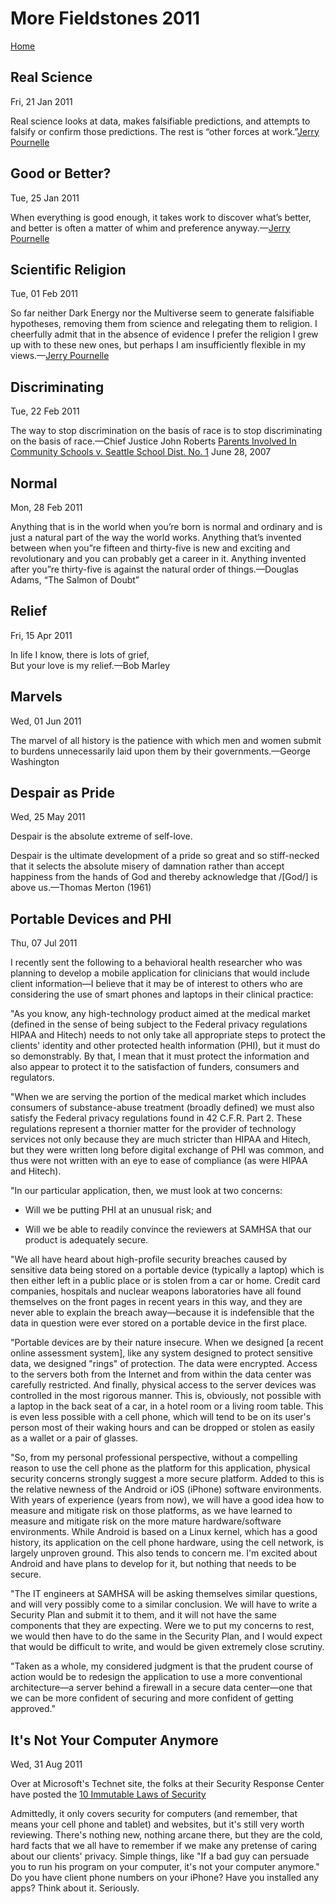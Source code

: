 # More Fieldstones 2011
[Home](./index.html)

## Real Science
Fri, 21 Jan 2011

Real science looks at data, makes falsifiable predictions, and attempts to falsify or confirm those predictions. The rest is &ldquo;other forces at work.&rdquo;[Jerry Pournelle](http://www.jerrypournelle.com/mail/2011/Q1/mail658.html)

## Good or Better?
Tue, 25 Jan 2011

When everything is good enough, it takes work to discover what&rsquo;s better, and better is often a matter of whim and preference anyway.&mdash;[Jerry Pournelle](https://chaosmanorreviews.org/oa/2011/20110124_col.php)

## Scientific Religion
Tue, 01 Feb 2011

So far neither Dark Energy nor the Multiverse seem to generate falsifiable hypotheses, removing them from science and relegating them to religion. I cheerfully admit that in the absence of evidence I prefer the religion I grew up with to these new ones, but perhaps I am insufficiently flexible in my views.&mdash;[Jerry Pournelle](http://www.jerrypournelle.com/mail/2011/Q1/mail660.html##)

## Discriminating
Tue, 22 Feb 2011

The way to stop discrimination on the basis of race is to stop discriminating on the basis of race.&mdash;Chief Justice John Roberts [Parents Involved In Community Schools v. Seattle School Dist. No. 1](http://www.law.cornell.edu/supct/html/05-908.ZO.html) June 28, 2007

## Normal
Mon, 28 Feb 2011

Anything that is in the world when you&rsquo;re born is normal and ordinary and is just a natural part of the way the world works. Anything that&rsquo;s invented between when you&rdquo;re fifteen and thirty-five is new and exciting and revolutionary and you can probably get a career in it. Anything invented after you&rdquo;re thirty-five is against the natural order of things.&mdash;Douglas Adams, &ldquo;The Salmon of Doubt&rdquo;

## Relief
Fri, 15 Apr 2011

In life I know, there is lots of grief,<br>
But your love is my relief.&mdash;Bob Marley

## Marvels
Wed, 01 Jun 2011

The marvel of all history is the patience with which men and women submit to burdens unnecessarily laid upon them by their governments.&mdash;George Washington

## Despair as Pride
Wed, 25 May 2011

Despair is the absolute extreme of self-love.

Despair is the ultimate development of a pride so great and so stiff-necked that it selects the absolute misery of damnation rather than accept happiness from the hands of God and thereby acknowledge that /[God/] is above us.&mdash;Thomas Merton (1961)

## Portable Devices and PHI
Thu, 07 Jul 2011

I recently sent the following to a behavioral health researcher who was planning to develop a mobile application for clinicians that would include client information&mdash;I believe that it may be of interest to others who are considering the use of smart phones and laptops in their clinical practice:

"As you know, any high-technology product aimed at the medical market (defined in the sense of being subject to the Federal privacy regulations HIPAA and Hitech) needs to not only take all appropriate steps to protect the clients' identity and other protected health information (PHI), but it must do so demonstrably. By that, I mean that it must protect the information and also appear to protect it to the satisfaction of funders, consumers and regulators.

"When we are serving the portion of the medical market which includes consumers of substance-abuse treatment (broadly defined) we must also satisfy the Federal privacy regulations found in 42 C.F.R. Part 2. These regulations represent a thornier matter for the provider of technology services not only because they are much stricter than HIPAA and Hitech, but they were written long before digital exchange of PHI was common, and thus were not written with an eye to ease of compliance (as were HIPAA and Hitech).

"In our particular application, then, we must look at two concerns:

- Will we be putting PHI at an unusual risk; and

- Will we be able to readily convince the reviewers at SAMHSA that our product is adequately secure.

"We all have heard about high-profile security breaches caused by sensitive data being stored on a portable device (typically a laptop) which is then either left in a public place or is stolen from a car or home. Credit card companies, hospitals and nuclear weapons laboratories have all found themselves on the front pages in recent years in this way, and they are never able to explain the breach away&mdash;because it is indefensible that the data in question were ever stored on a portable device in the first place.

"Portable devices are by their nature insecure. When we designed [a recent online assessment system], like any system designed to protect sensitive data, we designed "rings" of protection. The data were encrypted. Access to the servers both from the Internet and from within the data center was carefully restricted. And finally, physical access to the server devices was controlled in the most rigorous manner. This is, obviously, not possible with a laptop in the back seat of a car, in a hotel room or a living room table. This is even less possible with a cell phone, which will tend to be on its user's person most of their waking hours and can be dropped or stolen as easily as a wallet or a pair of glasses.

"So, from my personal professional perspective, without a compelling reason to use the cell phone as the platform for this application, physical security concerns strongly suggest a more secure platform. Added to this is the relative newness of the Android or iOS (iPhone) software environments. With years of experience (years from now), we will have a good idea how to measure and mitigate risk on those platforms, as we have learned to measure and mitigate risk on the more mature hardware/software environments. While Android is based on a Linux kernel, which has a good history, its application on the cell phone hardware, using the cell network, is largely unproven ground. This also tends to concern me. I'm excited about Android and have plans to develop for it, but nothing that needs to be secure.

"The IT engineers at SAMHSA will be asking themselves similar questions, and will very possibly come to a similar conclusion. We will have to write a Security Plan and submit it to them, and it will not have the same components that they are expecting. Were we to put my concerns to rest, we would then have to do the same in the Security Plan, and I would expect that would be difficult to write, and would be given extremely close scrutiny.

"Taken as a whole, my considered judgment is that the prudent course of action would be to redesign the application to use a more conventional architecture&mdash;a server behind a firewall in a secure data center&mdash;one that we can be more confident of securing and more confident of getting approved."


## It&#039;s Not Your Computer Anymore
Wed, 31 Aug 2011

Over at Microsoft's Technet site, the folks at their Security Response Center have posted the [10 Immutable Laws of Security](http://technet.microsoft.com/en-us/library/cc722487.aspx)

Admittedly, it only covers security for computers (and remember, that means your cell phone and tablet) and websites, but it's still very worth reviewing. There's nothing new, nothing arcane there, but they are the cold, hard facts that we all have to remember if we make any pretense of caring about our clients' privacy. Simple things, like "If a bad guy can persuade you to run his program on your computer, it's not your computer anymore."
Do you have client phone numbers on your iPhone? Have you installed any apps?
Think about it. Seriously.
